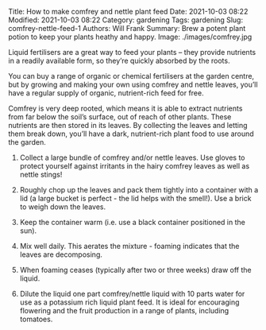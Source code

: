 Title: How to make comfrey and nettle plant feed
Date: 2021-10-03 08:22
Modified: 2021-10-03 08:22
Category: gardening
Tags: gardening
Slug: comfrey-nettle-feed-1
Authors: Will Frank
Summary: Brew a potent plant potion to keep your plants heathy and happy.
Image: ./images/comfrey.jpg

Liquid fertilisers are a great way to feed your plants – they provide
nutrients in a readily available form, so they’re quickly absorbed by the roots.

You can buy a range of organic or chemical fertilisers at the garden centre, but
by growing and making your own using comfrey and nettle leaves, you’ll have a
regular supply of organic, nutrient-rich feed for free.

Comfrey is very deep rooted, which means it is able to extract nutrients from
far below the soil’s surface, out of reach of other plants. These nutrients are
then stored in its leaves. By collecting the leaves and letting them break down,
you’ll have a dark, nutrient-rich plant food to use around the garden.

1. Collect a large bundle of comfrey and/or nettle leaves. Use gloves to protect
yourself against irritants in the hairy comfrey leaves as well as nettle stings!

2. Roughly chop up the leaves and pack them tightly into a container with a lid
(a large bucket is perfect - the lid helps with the smell!). Use a brick to
weigh down the leaves.

3. Keep the container warm (i.e. use a black container positioned in the sun).

5. Mix well daily. This aerates the mixture - foaming indicates that the leaves
are decomposing.

6. When foaming ceases (typically after two or three weeks) draw off the liquid.

7. Dilute the liquid one part comfrey/nettle liquid with 10 parts water for use
as a potassium rich liquid plant feed. It is ideal for encouraging flowering and
the fruit production in a range of plants, including tomatoes.